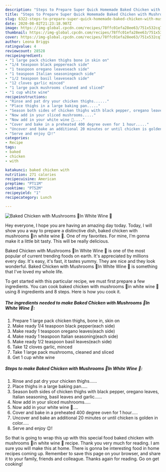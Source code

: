 ```yaml
---
description: "Steps to Prepare Super Quick Homemade Baked Chicken with Mushrooms 🍄In White Wine 🍷"
title: "Steps to Prepare Super Quick Homemade Baked Chicken with Mushrooms 🍄In White Wine 🍷"
slug: 6322-steps-to-prepare-super-quick-homemade-baked-chicken-with-mushrooms-in-white-wine
date: 2020-08-02T21:23:18.907Z
image: https://img-global.cpcdn.com/recipes/78ffc01efa28ee63/751x532cq70/baked-chicken-with-mushrooms-🍄in-white-wine-🍷-recipe-main-photo.jpg
thumbnail: https://img-global.cpcdn.com/recipes/78ffc01efa28ee63/751x532cq70/baked-chicken-with-mushrooms-🍄in-white-wine-🍷-recipe-main-photo.jpg
cover: https://img-global.cpcdn.com/recipes/78ffc01efa28ee63/751x532cq70/baked-chicken-with-mushrooms-🍄in-white-wine-🍷-recipe-main-photo.jpg
author: Leona Briggs
ratingvalue: 4
reviewcount: 28528
recipeingredient:
- "1 large pack chicken thighs bone in skin on"
- "1/4 teaspoon black peppereach side"
- "1 teaspoon oregano leaveseach side"
- "1 teaspoon Italian seasoningeach side"
- "1/2 teaspoon basil leaveseach side"
- "12 cloves garlic minced"
- "1 large pack mushrooms cleaned and sliced"
- "1 cup white wine"
recipeinstructions:
- "Rinse and pat dry your chicken thighs......"
- "Place thighs in a large baking pan....."
- "Season both sides of chicken thighs with black pepper, oregano leaves, Italian seasoning, basil leaves and garlic......"
- "Now add in your sliced mushrooms....."
- "Now add in your white wine 🍷...."
- "Cover and bake in a preheated 400 degree oven for 1 hour....."
- "Uncover and bake an additional 20 minutes or until chicken is golden in color....."
- "Serve and enjoy 😉!"
categories:
- Recipe
tags:
- baked
- chicken
- with

katakunci: baked chicken with 
nutrition: 271 calories
recipecuisine: American
preptime: "PT11M"
cooktime: "PT52M"
recipeyield: "1"
recipecategory: Lunch

---
```



![Baked Chicken with Mushrooms 🍄In White Wine 🍷](https://img-global.cpcdn.com/recipes/78ffc01efa28ee63/751x532cq70/baked-chicken-with-mushrooms-🍄in-white-wine-🍷-recipe-main-photo.jpg)

Hey everyone, I hope you are having an amazing day today. Today, I will show you a way to prepare a distinctive dish, baked chicken with mushrooms 🍄in white wine 🍷. One of my favorites. For mine, I'm gonna make it a little bit tasty. This will be really delicious.



Baked Chicken with Mushrooms 🍄In White Wine 🍷 is one of the most popular of current trending foods on earth. It's appreciated by millions every day. It's easy, it's fast, it tastes yummy. They are nice and they look wonderful. Baked Chicken with Mushrooms 🍄In White Wine 🍷 is something that I've loved my whole life.


To get started with this particular recipe, we must first prepare a few ingredients. You can cook baked chicken with mushrooms 🍄in white wine 🍷 using 8 ingredients and 8 steps. Here is how you cook it.

<!--inarticleads1-->

##### The ingredients needed to make Baked Chicken with Mushrooms 🍄In White Wine 🍷:

1. Prepare 1 large pack chicken thighs, bone in, skin on
1. Make ready 1/4 teaspoon black pepper(each side)
1. Make ready 1 teaspoon oregano leaves(each side)
1. Make ready 1 teaspoon Italian seasoning(each side)
1. Make ready 1/2 teaspoon basil leaves(each side)
1. Take 12 cloves garlic, minced
1. Take 1 large pack mushrooms, cleaned and sliced
1. Get 1 cup white wine




<!--inarticleads2-->

##### Steps to make Baked Chicken with Mushrooms 🍄In White Wine 🍷:

1. Rinse and pat dry your chicken thighs......
1. Place thighs in a large baking pan.....
1. Season both sides of chicken thighs with black pepper, oregano leaves, Italian seasoning, basil leaves and garlic......
1. Now add in your sliced mushrooms.....
1. Now add in your white wine 🍷....
1. Cover and bake in a preheated 400 degree oven for 1 hour.....
1. Uncover and bake an additional 20 minutes or until chicken is golden in color.....
1. Serve and enjoy 😉!




So that is going to wrap this up with this special food baked chicken with mushrooms 🍄in white wine 🍷 recipe. Thank you very much for reading. I am sure you will make this at home. There is gonna be interesting food in home recipes coming up. Remember to save this page on your browser, and share it to your family, friends and colleague. Thanks again for reading. Go on get cooking!
